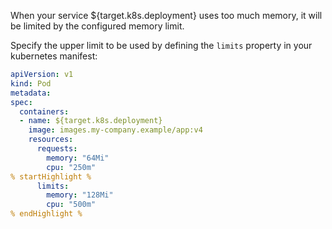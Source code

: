 When your service ${target.k8s.deployment} uses too much memory, it will be limited by the configured
memory limit.

Specify the upper limit to be used by defining the ```limits``` property in your
kubernetes manifest:
```yaml
apiVersion: v1
kind: Pod
metadata:
spec:
  containers:
  - name: ${target.k8s.deployment}
    image: images.my-company.example/app:v4
    resources:
      requests:
        memory: "64Mi"
        cpu: "250m"
% startHighlight %
      limits:
        memory: "128Mi"
        cpu: "500m"
% endHighlight %
```
